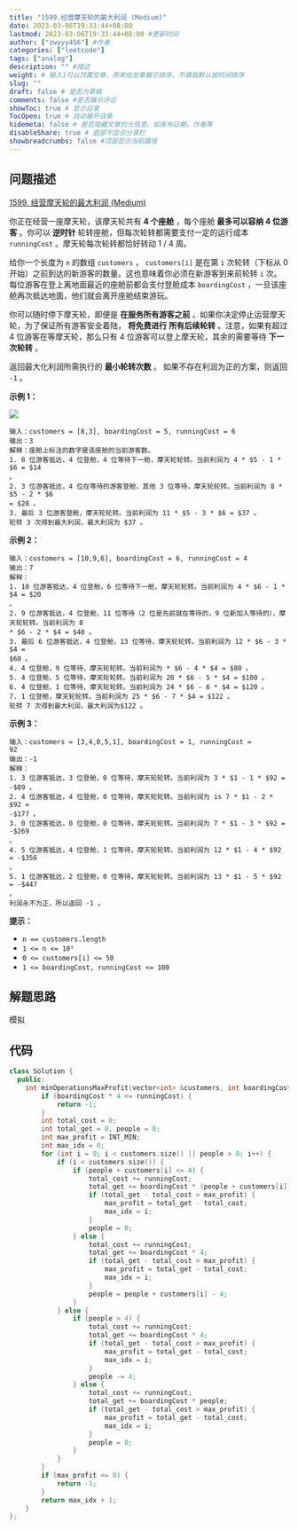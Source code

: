 ```yaml
---
title: "1599.经营摩天轮的最大利润 (Medium)"
date: 2023-03-06T19:33:44+08:00
lastmod: 2023-03-06T19:33:44+08:00 #更新时间
author: ["zwyyy456"] #作者
categories: ["leetcode"]
tags: ["analog"]
description: "" #描述
weight: # 输入1可以顶置文章，用来给文章展示排序，不填就默认按时间排序
slug: ""
draft: false # 是否为草稿
comments: false #是否展示评论
showToc: true # 显示目录
TocOpen: true # 自动展开目录
hidemeta: false # 是否隐藏文章的元信息，如发布日期、作者等
disableShare: true # 底部不显示分享栏
showbreadcrumbs: false #顶部显示当前路径
---
```

## 问题描述
[1599. 经营摩天轮的最大利润 (Medium)](https://leetcode.cn/problems/maximum-profit-of-operating-a-centennial-wheel/)

你正在经营一座摩天轮，该摩天轮共有 **4 个座舱** ，每个座舱 **最多可以容纳 4 位游客** 。你可以
**逆时针** 轮转座舱，但每次轮转都需要支付一定的运行成本 `runningCost` 。摩天轮每次轮转都恰好转动 1
/ 4 周。

给你一个长度为 `n` 的数组 `customers` ， `customers[i]` 是在第 `i` 次轮转（下标从
0 开始）之前到达的新游客的数量。这也意味着你必须在新游客到来前轮转 `i`
次。每位游客在登上离地面最近的座舱前都会支付登舱成本 `boardingCost`
，一旦该座舱再次抵达地面，他们就会离开座舱结束游玩。

你可以随时停下摩天轮，即便是 **在服务所有游客之前** 。如果你决定停止运营摩天轮，为了保证所有游客安全着陆，
**将免费进行** **所有后续轮转** 。注意，如果有超过 4 位游客在等摩天轮，那么只有 4
位游客可以登上摩天轮，其余的需要等待 **下一次轮转** 。

返回最大化利润所需执行的 **最小轮转次数** 。 如果不存在利润为正的方案，则返回 `-1` 。

**示例 1：**

![](https://pic-upyun.zwyyy456.tech/smms/2023-12-26-065350.png)

```
输入：customers = [8,3], boardingCost = 5, runningCost = 6
输出：3
解释：座舱上标注的数字是该座舱的当前游客数。
1. 8 位游客抵达，4 位登舱，4 位等待下一舱，摩天轮轮转。当前利润为 4 * $5 - 1 * $6 = $14
。
2. 3 位游客抵达，4 位在等待的游客登舱，其他 3 位等待，摩天轮轮转。当前利润为 8 * $5 - 2 * $6
= $28 。
3. 最后 3 位游客登舱，摩天轮轮转。当前利润为 11 * $5 - 3 * $6 = $37 。
轮转 3 次得到最大利润，最大利润为 $37 。
```

**示例 2：**

```
输入：customers = [10,9,6], boardingCost = 6, runningCost = 4
输出：7
解释：
1. 10 位游客抵达，4 位登舱，6 位等待下一舱，摩天轮轮转。当前利润为 4 * $6 - 1 * $4 = $20
。
2. 9 位游客抵达，4 位登舱，11 位等待（2 位是先前就在等待的，9 位新加入等待的），摩天轮轮转。当前利润为 8
* $6 - 2 * $4 = $40 。
3. 最后 6 位游客抵达，4 位登舱，13 位等待，摩天轮轮转。当前利润为 12 * $6 - 3 * $4 =
$60 。
4. 4 位登舱，9 位等待，摩天轮轮转。当前利润为 * $6 - 4 * $4 = $80 。
5. 4 位登舱，5 位等待，摩天轮轮转。当前利润为 20 * $6 - 5 * $4 = $100 。
6. 4 位登舱，1 位等待，摩天轮轮转。当前利润为 24 * $6 - 6 * $4 = $120 。
7. 1 位登舱，摩天轮轮转。当前利润为 25 * $6 - 7 * $4 = $122 。
轮转 7 次得到最大利润，最大利润为$122 。

```

**示例 3：**

```
输入：customers = [3,4,0,5,1], boardingCost = 1, runningCost =
92
输出：-1
解释：
1. 3 位游客抵达，3 位登舱，0 位等待，摩天轮轮转。当前利润为 3 * $1 - 1 * $92 = -$89 。
2. 4 位游客抵达，4 位登舱，0 位等待，摩天轮轮转。当前利润为 is 7 * $1 - 2 * $92 =
-$177 。
3. 0 位游客抵达，0 位登舱，0 位等待，摩天轮轮转。当前利润为 7 * $1 - 3 * $92 = -$269
。
4. 5 位游客抵达，4 位登舱，1 位等待，摩天轮轮转。当前利润为 12 * $1 - 4 * $92 = -$356
。
5. 1 位游客抵达，2 位登舱，0 位等待，摩天轮轮转。当前利润为 13 * $1 - 5 * $92 = -$447
。
利润永不为正，所以返回 -1 。

```

**提示：**

- `n == customers.length`
- `1 <= n <= 10⁵`
- `0 <= customers[i] <= 50`
- `1 <= boardingCost, runningCost <= 100`

## 解题思路
模拟

## 代码
```cpp
class Solution {
  public:
    int minOperationsMaxProfit(vector<int> &customers, int boardingCost, int runningCost) {
        if (boardingCost * 4 <= runningCost) {
            return -1;
        }
        int total_cost = 0;
        int total_get = 0, people = 0;
        int max_profit = INT_MIN;
        int max_idx = 0;
        for (int i = 0; i < customers.size() || people > 0; i++) {
            if (i < customers.size()) {
                if (people + customers[i] <= 4) {
                    total_cost += runningCost;
                    total_get += boardingCost * (people + customers[i]);
                    if (total_get - total_cost > max_profit) {
                        max_profit = total_get - total_cost;
                        max_idx = i;
                    }
                    people = 0;
                } else {
                    total_cost += runningCost;
                    total_get += boardingCost * 4;
                    if (total_get - total_cost > max_profit) {
                        max_profit = total_get - total_cost;
                        max_idx = i;
                    }
                    people = people + customers[i] - 4;
                }
            } else {
                if (people > 4) {
                    total_cost += runningCost;
                    total_get += boardingCost * 4;
                    if (total_get - total_cost > max_profit) {
                        max_profit = total_get - total_cost;
                        max_idx = i;
                    }
                    people -= 4;
                } else {
                    total_cost += runningCost;
                    total_get += boardingCost * people;
                    if (total_get - total_cost > max_profit) {
                        max_profit = total_get - total_cost;
                        max_idx = i;
                    }
                    people = 0;
                }
            }
        }
        if (max_profit <= 0) {
            return -1;
        }
        return max_idx + 1;
    }
};
```